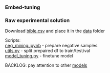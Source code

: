 

### Embed-tuning
### Raw experimental solution
Download [bible.csv](https://huggingface.co/datasets/leks-forever/bible-lezghian-russian) and place it in the [data](data) folder

Scripts:        
[neg_mining.ipynb](neg_mining.ipynb) - prepare negative samples     
[utils.py](utils.py) - split prepaired df to train/test/val     
[model_tuning.py](model_tuning.py) - finetune model

BACKLOG:
pay attention to other [models](https://github.com/avidale/encodechka)